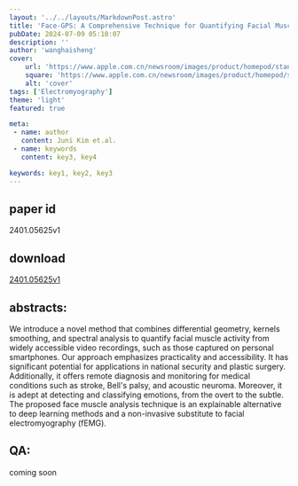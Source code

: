 ```yaml
---
layout: '../../layouts/MarkdownPost.astro'
title: 'Face-GPS: A Comprehensive Technique for Quantifying Facial Muscle Dynamics in Videos'
pubDate: 2024-07-09 05:10:07
description: ''
author: 'wanghaisheng'
cover:
    url: 'https://www.apple.com.cn/newsroom/images/product/homepod/standard/Apple-HomePod-hero-230118_big.jpg.large_2x.jpg'
    square: 'https://www.apple.com.cn/newsroom/images/product/homepod/standard/Apple-HomePod-hero-230118_big.jpg.large_2x.jpg'
    alt: 'cover'
tags: ['Electromyography'] 
theme: 'light'
featured: true

meta:
 - name: author
   content: Juni Kim et.al.
 - name: keywords
   content: key3, key4

keywords: key1, key2, key3
---
```


## paper id
2401.05625v1
## download
[2401.05625v1](http://arxiv.org/abs/2401.05625v1)
## abstracts:
We introduce a novel method that combines differential geometry, kernels smoothing, and spectral analysis to quantify facial muscle activity from widely accessible video recordings, such as those captured on personal smartphones. Our approach emphasizes practicality and accessibility. It has significant potential for applications in national security and plastic surgery. Additionally, it offers remote diagnosis and monitoring for medical conditions such as stroke, Bell's palsy, and acoustic neuroma. Moreover, it is adept at detecting and classifying emotions, from the overt to the subtle. The proposed face muscle analysis technique is an explainable alternative to deep learning methods and a non-invasive substitute to facial electromyography (fEMG).
## QA:
coming soon
